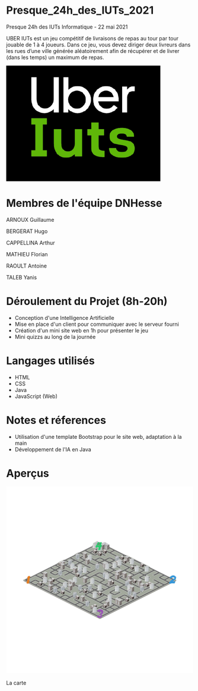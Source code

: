 # Presque_24h_des_IUTs_2021
Presque 24h des IUTs Informatique - 22 mai 2021

UBER IUTs est un jeu compétitif de livraisons de repas au tour par tour jouable de 1 à 4 
joueurs. Dans ce jeu, vous devez diriger deux livreurs dans les rues d’une ville générée 
aléatoirement afin de récupérer et de livrer (dans les temps) un maximum de repas.

![logo](web/assets/img/uber-iuts.png?raw=true)

# Membres de l'équipe DNHesse

ARNOUX Guillaume

BERGERAT Hugo

CAPPELLINA Arthur

MATHIEU Florian

RAOULT Antoine

TALEB Yanis

# Déroulement du Projet (8h-20h)

* Conception d'une Intelligence Artificielle
* Mise en place d'un client pour communiquer avec le serveur fourni
* Création d'un mini site web en 1h pour présenter le jeu
* Mini quizzs au long de la journée 

# Langages utilisés

* HTML
* CSS
* Java
* JavaScript (Web)

# Notes et réferences

* Utilisation d'une template Bootstrap pour le site web, adaptation à la main
* Développement de l'IA en Java

# Aperçus

![carte](web/assets/img/aa.PNG?raw=true)

La carte

